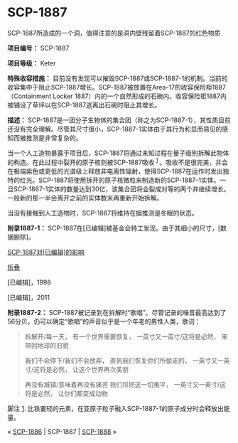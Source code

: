 # SCP-1887
                        




SCP-1887所造成的一个洞，值得注意的是洞内壁残留着SCP-1887的红色物质



**项目编号：** SCP-1887

**项目等级：** Keter

**特殊收容措施：** 目前没有发现可以摧毁SCP-1887或SCP-1887-1的机制。当前的收容集中于阻止SCP-1887增长。SCP-1887被放置在Area-17的收容保险柜1887（Containment Locker 1887）内的一个自然形成的石碗内。收容保险柜1887内被铺设了草坪以在SCP-1887逃离出石碗时阻止其增长。

**描述：** SCP-1887是一团分子生物体的集合团（称之为SCP-1887-1），其性质目前还没有完全理解。尽管其尺寸很小，SCP-1887-1实体由于其行为和显而易见的感知而被推测是非常复杂的。

当一个人工造物暴露于项目后，SCP-1887将通过未知过程在量子级别拆解此物体的构造。在此过程中裂开的原子核则被SCP-1887吸收<sup class='footnoteref'>
 <a shape='rect' class='footnoteref' id='footnoteref-1' href='javascript:;' onclick='WIKIDOT.page.utils.scrollToReference(&apos;footnote-1&apos;)'>1</a>
</sup>。吸收不是很完美，并会在极端紫色或更低的光谱级上释放非电离性辐射，使得SCP-1887在运作时发出独特的红光。SCP-1887将使用拆开的原子核微粒来制造新的SCP-1887-1实体。一旦SCP-1887-1实体的数量达到30亿，该集合团将会裂成对等的两个并继续增长。一般新的那一半会离开之前的实体数米再重新开始拆解。

当没有接触到人工造物时，SCP-1887将维持在据推测是冬眠的状态。

**附录1887-1：** SCP-1887在[已编辑]被基金会特工发现。由于其细小的尺寸，[数据删除]。


<a shape='rect' class='collapsible-block-link' href='javascript:;'>SCP-1887&#23545;[&#24050;&#32534;&#36753;]&#30340;&#24433;&#21709;</a>

<a shape='rect' class='collapsible-block-link' href='javascript:;'>&#25240;&#21472;</a>



[已编辑]，1998





[已编辑]，2011






**附录1887-2：** SCP-1887被记录到在拆解时“歌唱”。尽管记录的噪音最高达到了56分贝，仍可以确定“歌唱”的声音似乎是一个年老的男性人类，歌词：


> 拆解开/每一天，
有一个世界需要恢复，
一英寸又一英寸/这将是必然，
来带回地球的旧貌
> 
> 我们不会停下/我们不会放弃，
直到我们恢复你们所偷走的，
一英寸又一英寸/这将是必然，
让这个世界再次美丽
> 
> 再没有城镇/意味着再没有痛苦
我们将把这一切夷平，
一英寸又一英寸/这将是必然，
让你们都变成动物
> 


脚注
<a shape='rect' href='javascript:;' onclick='WIKIDOT.page.utils.scrollToReference(&apos;footnoteref-1&apos;)'>1</a>. 比铁要轻的元素，在亚原子粒子融入SCP-1887-1的原子成分时会释放出能量。



« [SCP-1886](/scp-1886) | SCP-1887 | <a shape='rect' class='newpage' href='/scp-1888'>SCP-1888</a> »





                    